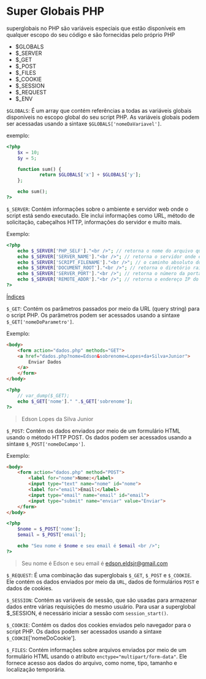# Super Globais PHP

superglobais no PHP são variáveis especiais que estão disponíveis em qualquer escopo do seu código e são fornecidas pelo próprio PHP

- $GLOBALS
- $_SERVER
- $_GET
- $_POST
- $_FILES
- $_COOKIE
- $_SESSION
- $_REQUEST
- $_ENV

`$GLOBALS`: É um array que contém referências a todas as variáveis ​​globais disponíveis no escopo global do seu script PHP. As variáveis ​​globais podem ser acessadas usando a sintaxe `$GLOBALS['nomeDaVariavel']`.

exemplo: 
```php
<?php
    $x = 10;
    $y = 5;

    function sum() {
            return $GLOBALS['x'] + $GLOBALS['y'];
    };

    echo sum();
?>
```

`$_SERVER`: Contém informações sobre o ambiente e servidor web onde o script está sendo executado. Ele inclui informações como URL, método de solicitação, cabeçalhos HTTP, informações do servidor e muito mais.

Exemplo:

```php
<?php
    echo $_SERVER['PHP_SELF']."<br />"; // retorna o nome do arquivo que está sendo executado.
    echo $_SERVER['SERVER_NAME']."<br />"; // retorna o servidor onde está sendo executado.
    echo $_SERVER['SCRIPT_FILENAME']."<br />"; // o caminho absoluto do arquivo que está sendo executado.
    echo $_SERVER['DOCUMENT_ROOT']."<br />"; // retorna o diretório raiz do servidor web.
    echo $_SERVER['SERVER_PORT']."<br />"; // retorna o número da porta do servidor web
    echo $_SERVER['REMOTE_ADDR']."<br />"; // retorna o endereço IP do cliente que fez a solicitação ao servidor.
?>
```

[Índices](https://www.php.net/manual/pt_BR/reserved.variables.server.php)


`$_GET`: Contém os parâmetros passados por meio da URL (query string) para o script PHP. Os parâmetros podem ser acessados usando a sintaxe `$_GET['nomeDoParametro']`.

Exemplo:

```html
<body>
    <form action="dados.php" methods="GET">
    <a href="dados.php?nome=Edson&sobrenome=Lopes+da+Silva+Junior">
        Enviar Dados
    </a>
    </form>
</body>
```

```php
<?php
    // var_dump($_GET);
    echo $_GET['nome']." ".$_GET['sobrenome'];
?>
```
> Edson Lopes da Silva Junior

`$_POST`: Contém os dados enviados por meio de um formulário HTML usando o método HTTP POST. Os dados podem ser acessados usando a sintaxe `$_POST['nomeDoCampo']`.

Exemplo:

```html
<body>
    <form action="dados.php" method="POST">
        <label for="nome">Nome:</label>
        <input type="text" name="nome" id="nome">
        <label for="email">Email:</label>
        <input type="email" name="email" id="email">
        <input type="submit" name="enviar" value="Enviar">
    </form>
</body>
```

```php
<?php
    $nome = $_POST['nome'];
    $email = $_POST['email'];

    echo "Seu nome é $nome e seu email é $email <br />";
?>
```

> Seu nome é Edson e seu email é edson.eldsjr@gmail.com




`$_REQUEST`: É uma combinação das superglobais `$_GET`, `$_POST` e `$_COOKIE`. Ele contém os dados enviados por meio da `URL`, dados de formulários `POST` e dados de cookies.

`$_SESSION`: Contém as variáveis de sessão, que são usadas para armazenar dados entre várias requisições do mesmo usuário. Para usar a superglobal $_SESSION, é necessário iniciar a sessão com `session_start()`.

`$_COOKIE`: Contém os dados dos cookies enviados pelo navegador para o script PHP. Os dados podem ser acessados usando a sintaxe `$_COOKIE`['nomeDoCookie'].

`$_FILES`: Contém informações sobre arquivos enviados por meio de um formulário HTML usando o atributo `enctype="multipart/form-data"`. Ele fornece acesso aos dados do arquivo, como nome, tipo, tamanho e localização temporária.